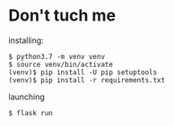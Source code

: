 # Don't tuch me 
installing:
```
$ python3.7 -m venv venv
$ source venv/bin/activate
(venv)$ pip install -U pip setuptools
(venv)$ pip install -r requirements.txt
```
launching
```
$ flask run
```
